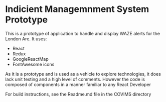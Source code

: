 # Indicient Managemnment System Prototype

This is a prototype of application to handle and display WAZE alerts for the London Are. It uses:

* React
* Redux
* GoogleReactMap
* FontAwesome icons

As it is a prototype and is used as a vehicle to explore technologies, it does lack unit testing and a high level of comments. However the code is composed of components in a manner familiar to any React Developer

For build instructions, see the Readme.md file in the COVIMS directory
